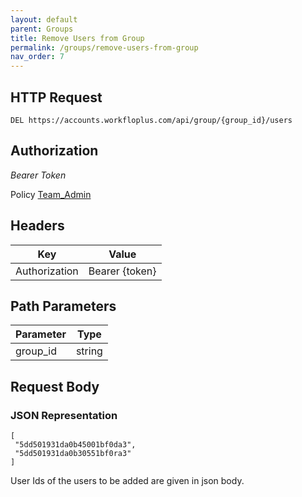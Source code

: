 ```yaml
---
layout: default
parent: Groups
title: Remove Users from Group 
permalink: /groups/remove-users-from-group
nav_order: 7
---
```


## HTTP Request

```
DEL https://accounts.workfloplus.com/api/group/{group_id}/users
```
## Authorization

*Bearer Token*

Policy
[Team_Admin]({{site.url}}{{site.baseurl}}/authentication/policies#team_admin)

## Headers

| Key     | Value        |
| ----------- | ----------- |
| Authorization | Bearer {token}      |

## Path Parameters

| Parameter   | Type        |
| ----------- | ----------- |
| group_id | string      |


## Request Body
### JSON Representation
```
[
 "5dd501931da0b45001bf0da3",
 "5dd501931da0b30551bf0ra3"
]
```
User Ids of the users to be added are given in json body.
